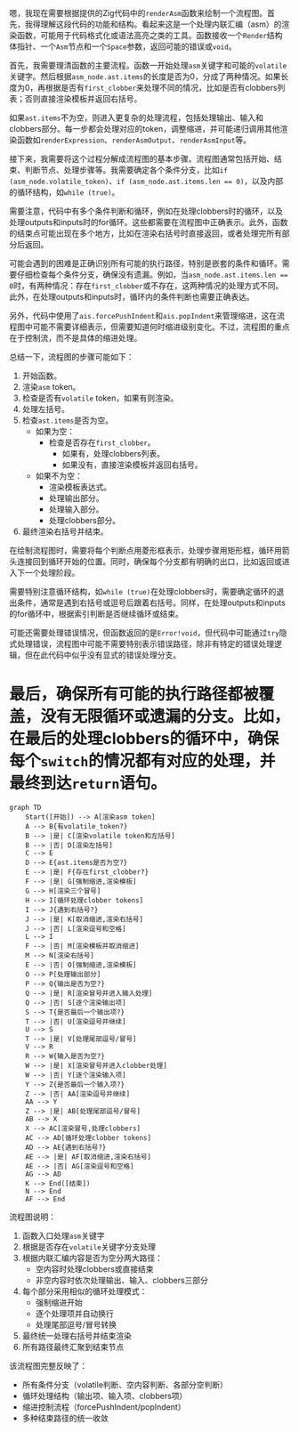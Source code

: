 嗯，我现在需要根据提供的Zig代码中的`renderAsm`函数来绘制一个流程图。首先，我得理解这段代码的功能和结构。看起来这是一个处理内联汇编（asm）的渲染函数，可能用于代码格式化或语法高亮之类的工具。函数接收一个`Render`结构体指针、一个`Asm`节点和一个`Space`参数，返回可能的错误或`void`。

首先，我需要理清函数的主要流程。函数一开始处理`asm`关键字和可能的`volatile`关键字。然后根据`asm_node.ast.items`的长度是否为0，分成了两种情况。如果长度为0，再根据是否有`first_clobber`来处理不同的情况，比如是否有clobbers列表；否则直接渲染模板并返回右括号。

如果`ast.items`不为空，则进入更复杂的处理流程，包括处理输出、输入和clobbers部分。每一步都会处理对应的token，调整缩进，并可能递归调用其他渲染函数如`renderExpression`、`renderAsmOutput`、`renderAsmInput`等。

接下来，我需要将这个过程分解成流程图的基本步骤。流程图通常包括开始、结束、判断节点、处理步骤等。我需要确定各个条件分支，比如`if (asm_node.volatile_token)`、`if (asm_node.ast.items.len == 0)`，以及内部的循环结构，如`while (true)`。

需要注意，代码中有多个条件判断和循环，例如在处理clobbers时的循环，以及处理outputs和inputs时的for循环。这些都需要在流程图中正确表示。此外，函数的结束点可能出现在多个地方，比如在渲染右括号时直接返回，或者处理完所有部分后返回。

可能会遇到的困难是正确识别所有可能的执行路径，特别是嵌套的条件和循环。需要仔细检查每个条件分支，确保没有遗漏。例如，当`asm_node.ast.items.len == 0`时，有两种情况：存在`first_clobber`或不存在，这两种情况的处理方式不同。此外，在处理outputs和inputs时，循环内的条件判断也需要正确表达。

另外，代码中使用了`ais.forcePushIndent`和`ais.popIndent`来管理缩进，这在流程图中可能不需要详细表示，但需要知道何时缩进级别变化。不过，流程图的重点在于控制流，而不是具体的缩进处理。

总结一下，流程图的步骤可能如下：
1. 开始函数。
2. 渲染`asm` token。
3. 检查是否有`volatile` token，如果有则渲染。
4. 处理左括号。
5. 检查`ast.items`是否为空。
   - 如果为空：
     - 检查是否存在`first_clobber`。
       - 如果有，处理clobbers列表。
       - 如果没有，直接渲染模板并返回右括号。
   - 如果不为空：
     - 渲染模板表达式。
     - 处理输出部分。
     - 处理输入部分。
     - 处理clobbers部分。
6. 最终渲染右括号并结束。

在绘制流程图时，需要将每个判断点用菱形框表示，处理步骤用矩形框，循环用箭头连接回到循环开始的位置。同时，确保每个分支都有明确的出口，比如返回或进入下一个处理阶段。

需要特别注意循环结构，如`while (true)`在处理clobbers时，需要确定循环的退出条件，通常是遇到右括号或逗号后跟着右括号。同样，在处理outputs和inputs的for循环中，根据索引判断是否继续循环或结束。

可能还需要处理错误情况，但函数返回的是`Error!void`，但代码中可能通过`try`隐式处理错误，流程图中可能不需要特别表示错误路径，除非有特定的错误处理逻辑，但在此代码中似乎没有显式的错误处理分支。

最后，确保所有可能的执行路径都被覆盖，没有无限循环或遗漏的分支。比如，在最后的处理clobbers的循环中，确保每个`switch`的情况都有对应的处理，并最终到达`return`语句。
================================================
```mermaid
graph TD
    Start([开始]) --> A[渲染asm token]
    A --> B{有volatile_token?}
    B --> |是| C[渲染volatile token和左括号]
    B --> |否| D[渲染左括号]
    C --> E
    D --> E{ast.items是否为空?}
    E --> |是| F{存在first_clobber?}
    F --> |是| G[强制缩进,渲染模板]
    G --> H[渲染三个冒号]
    H --> I[循环处理clobber tokens]
    I --> J{遇到右括号?}
    J --> |是| K[取消缩进,渲染右括号]
    J --> |否| L[渲染逗号和空格]
    L --> I
    F --> |否| M[渲染模板并取消缩进]
    M --> N[渲染右括号]
    E --> |否| O[强制缩进,渲染模板]
    O --> P[处理输出部分]
    P --> Q{输出是否为空?}
    Q --> |是| R[渲染冒号并进入输入处理]
    Q --> |否| S[逐个渲染输出项]
    S --> T{是否最后一个输出项?}
    T --> |否| U[渲染逗号并继续]
    U --> S
    T --> |是| V[处理尾部逗号/冒号]
    V --> R
    R --> W{输入是否为空?}
    W --> |是| X[渲染冒号并进入clobber处理]
    W --> |否| Y[逐个渲染输入项]
    Y --> Z{是否最后一个输入项?}
    Z --> |否| AA[渲染逗号并继续]
    AA --> Y
    Z --> |是| AB[处理尾部逗号/冒号]
    AB --> X
    X --> AC[渲染冒号,处理clobbers]
    AC --> AD[循环处理clobber tokens]
    AD --> AE{遇到右括号?}
    AE --> |是| AF[取消缩进,渲染右括号]
    AE --> |否| AG[渲染逗号和空格]
    AG --> AD
    K --> End([结束])
    N --> End
    AF --> End
``` 

流程图说明：
1. 函数入口处理`asm`关键字
2. 根据是否存在`volatile`关键字分支处理
3. 根据内联汇编内容是否为空分两大路径：
   - 空内容时处理clobbers或直接结束
   - 非空内容时依次处理输出、输入、clobbers三部分
4. 每个部分采用相似的循环处理模式：
   - 强制缩进开始
   - 逐个处理项并自动换行
   - 处理尾部逗号/冒号转换
5. 最终统一处理右括号并结束渲染
6. 所有路径最终汇聚到结束节点

该流程图完整反映了：
- 所有条件分支（volatile判断、空内容判断、各部分空判断）
- 循环处理结构（输出项、输入项、clobbers项）
- 缩进控制流程（forcePushIndent/popIndent）
- 多种结束路径的统一收敛